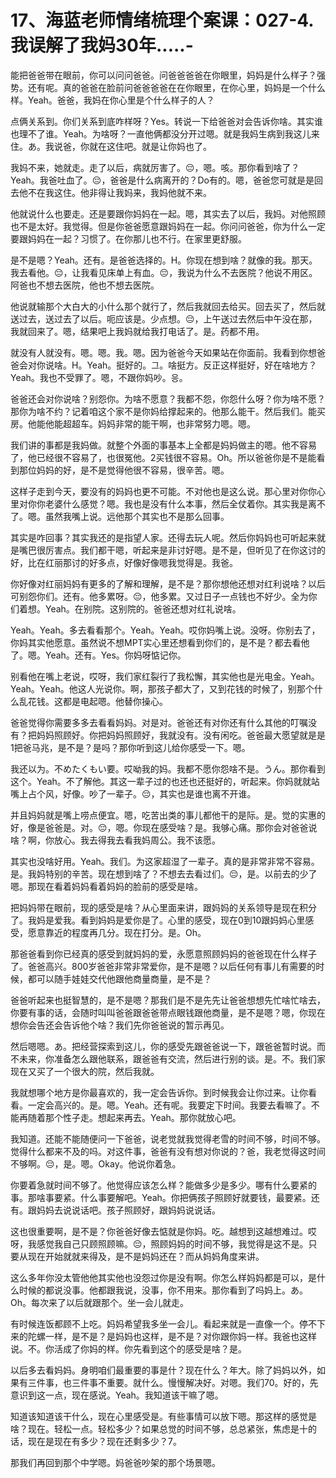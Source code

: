 # 17、海蓝老师情绪梳理个案课：027-4.我误解了我妈30年.....-

能把爸爸带在眼前，你可以问问爸爸。问爸爸爸爸在你眼里，妈妈是什么样子？强势。还有呢。真的爸爸在脸前问爸爸爸爸在在你眼里，在你心里，妈妈是一个什么样。Yeah。爸爸，我妈在你心里是个什么样子的人？

点俩关系到。你们关系到底咋样呀？Yes。转说一下给爸爸对会告诉你啥。其实谁也理不了谁。Yeah。为啥呀？一直他俩都没分开过嗯。就是我妈生病到我这儿来住。あ。我说爸，你就在这住吧。就是让你妈也了。

我妈不来，她就走。走了以后，病就厉害了。😔，嗯。咳。那你看到啥了？Yeah。我爸吐血了。😔，爸爸是什么病离开的？Do有的。嗯，爸爸您可就是是回去他不在我这住。他非得让我妈来，我妈他就不来。

他就说什么也要走。还是要跟你妈妈在一起。嗯，其实去了以后，我妈。对他照顾也不是太好。我觉得。但是你爸爸愿意跟妈妈在一起。你问问爸爸，你为什么一定要跟妈妈在一起？习惯了。在你那儿也不行。在家里更舒服。

是不是嗯？Yeah。还有。是爸爸选择的。H。你现在想到啥？就像的我。那天。我去看他。😔，让我看见床单上有血。😔，我说为什么不去医院？他说不用区。阿爸也不想去医院，他也不想去医院。

他说就输那个大白大的小什么那个就行了，然后我就回去给买。回去买了，然后就送过去，送过去了以后。呃应该是。少点想。😔，上午送过去然后中午没在那，我就回来了。嗯，结果吧上我妈就给我打电话了。是。药都不用。

就没有人就没有。嗯。嗯。我。嗯。因为爸爸今天如果站在你面前。我看到你想爸爸会对你说啥。H。Yeah。挺好的。그。啥挺方。反正这样挺好，好在啥地方？Yeah。我也不受罪了。嗯，不跟你妈吵。응。

爸爸还会对你说啥？别怨你。为啥不愿意？我都不怨，你怨什么呀？你为啥不愿？那你为啥不约？记着咱这个家不是你妈给撑起来的。他那么能干。然后我们。能买房。他能他能超超车。妈妈非常的能干啊，也非常努力嗯。嗯。

我们讲的事都是我妈做。就整个外面的事基本上全都是妈妈做主的嗯。他不容易了，他已经很不容易了，也很冤他。2买钱很不容易。Oh。所以爸爸你是不是能看到那位妈妈的好，是不是觉得他很不容易，很辛苦。嗯。

这样子走到今天，要没有的妈妈也更不可能。不对他也是这么说。那心里对你你心里对你你老婆什么感觉？嗯。我也是没有什么本事，然后全仗着你。其实我是离不了。嗯。虽然我嘴上说。远他那个其实也不是那么回事。

其实是咋回事？其实我还的是指望人家。还得去玩人呢。然后你妈妈也可听起来就是嘴巴很厉害点。我们都干嗯，听起来是非讨好嗯。是不是，但听见了在你这讨的好，比在红丽那讨的好多点，好像好像嗯我觉得是。我爸。

你好像对红丽妈妈有更多的了解和理解，是不是？那你想他还想对红利说啥？以后可别怨你们。还有。他多累呀。😔，他多累。又过日子一点钱也不好少。全为你们着想。Yeah。在别院。这别院的。爸爸还想对红礼说啥。

Yeah。Yeah。多去看看那个。Yeah。Yeah。哎你妈嘴上说。没呀。你别去了，你妈其实他愿意。虽然说不想MPT实心里还想看到你们的，是不是？都去看他了。嗯。Yeah。还有。Yes。你妈呀惦记你。

别看他在嘴上老说，哎呀，我们家红裂行了我松懈，其实他也是光电金。Yeah。Yeah。Yeah。他这人光说你。啊，那孩子都大了，又到花钱的时候了，别那个什么乱花钱。这都是电起嗯。他替你操心。

爸爸觉得你需要多多去看看妈妈。对是对。爸爸还有对你还有什么其他的叮嘱没有？把妈妈照顾好。你把妈妈照顾好，我就没有。没有闲吃。爸爸最大愿望就是是1把爸马兆，是不是？是吗？那你听到这儿给你感受一下。嗯。

我还以为。不めたくもい要。哎呦我的妈。我都不愿你怨啥不是。うん。那你看到这个。Yeah。不了解他。其这一辈子过的也还也还挺好的，听起来。你妈就就站嘴上占个风，好像。吵了一辈子。😔，其实也是谁也离不开谁。

并且妈妈就是嘴上唠点便宜。嗯，吃苦出类的事儿都他干的是际。是。觉的实惠的好，像是爸爸是。对。😔，嗯。你现在感受啥？是。我够心痛。那你会对爸爸说啥？啊，你放心。我去得我去看我妈周公。我不该愿。

其实也没啥好用。Yeah。我们。为这家超湿了一辈子。真的是非常非常不容易。是。我妈特别的辛苦。现在想到啥了？不想去去看过们。😔，是。以前去的少了嗯。那现在看着妈妈看着妈妈的脸前的感受是啥。

把妈妈带在眼前，现的感受是啥？从心里面来讲，跟妈妈的关系领导是现在积分了。我妈是爱我。看到妈妈是爱你是了。心里的感受，现在0到10跟妈妈心里感受，愿意靠近的程度再几分。现在打分。是。Oh。

那爸爸看到你已经真的感受到就妈妈的爱，永愿意照顾妈妈的爸爸现在什么样子了。爸爸高兴。800岁爸爸非常非常爱你，是不是嗯？以后任何有事儿有需要的时候，都可以随手娃娃交代他跟他商量商量，是不是？

爸爸听起来也挺智慧的，是不是嗯？那我们是不是先先让爸爸想想先忙啥忙啥去，你要有事的话，会随时叫叫爸爸跟爸爸带点眼钱跟他商量，是不是嗯？嗯，你现在想你会告还会告诉他个啥？我们先你爸爸说的暂示再见。

然后嗯嗯。あ。把经营探索到这儿，你的感受先跟爸爸说一下，跟爸爸暂时说。而不未来，你准备怎么跟他联系，跟爸爸有交流，然后进行别的谈。是。不。我们家现在又买了一个很大的院，然后我就。

我就想哪个地方是你最喜欢的，我一定会告诉你。到时候我会让你过来。让你看看。一定会高兴的。是。嗯。Yeah。还有呢。我要定下时间。我要去看嘛了。不能再随着那个性子走。想起来再去。Yeah。那你就放心吧。

我知道。还能不能随便问一下爸爸，说老觉就我觉得老雪的时间不够，时间不够。觉得什么都来不及的吗。对这件事，爸爸有没有想对你说的？爸，我老觉得这时间不够啊。😔，是。嗯。Okay。他说你着急。

你要着急就时间不够了。他觉得应该怎么样？能做多少是多少。哪有什么要紧的事。那啥事要紧。什么事要解吧。Yeah。你把俩孩子照顾好就要钱，最要紧。还有。跟妈妈去说说话吧。孩子照顾好，跟妈妈说说话。

这也很重要啊，是不是？你爸爸好像去惦就是你妈。吃。越想到这越想难过。哎呀，我感觉我自己只顾照顾嘛。😔，照顾妈妈的时间不够，我觉得是这不是。只要从现在开始就就来得及，是不是妈妈还在？而从妈妈角度来讲。

这么多年你没太管他他其实他也没怨过你是没有啊。你怎么样妈妈都是可以，是什么时候的都说没事。他都跟我说，没事，你不用来。那你看到了吗妈上。あ。Oh。每次来了以后就跟那个。坐一会儿就走。

有时候连饭都顾不上吃。妈妈希望我多坐一会儿。看起来就是一直像一个。停不下来的陀螺一样，是不是？是妈妈也这样，是不是？对你跟你妈一样。我爸也这样说。不。你活成了你妈的样。你先看到这个的感受是啥？是。

以后多去看妈妈。身明咱们最重要的事是什？现在什么？年大。除了妈妈以外，如果有三件事，也三件事不重要。就什么。慢慢解决好。对嗯。我们70。好的，先意识到这一点，现在感说。Yeah。我知道该干嘛了嗯。

知道该知道该干什么，现在心里感受是。有些事情可以放下嗯。那这样的感觉是啥？现在。轻松一点。轻松多少？如果总觉的时间不够，总总紧张，焦虑是十的话，现在是现在有多少？现在还剩多少？7。

那我们再回到那个中学嗯。妈爸爸吵架的那个场景嗯。